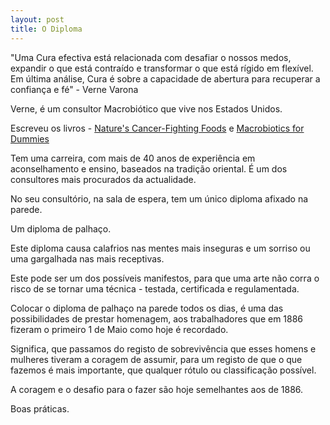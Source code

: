 ```yaml
---
layout: post
title: O Diploma  
---
```

"Uma Cura efectiva está relacionada com desafiar o nossos medos, expandir o que está contraído e transformar o que está rígido em flexível. Em última análise, Cura é sobre a capacidade de abertura para recuperar a confiança e fé" - Verne Varona

Verne, é um consultor Macrobiótico que vive nos Estados Unidos.

Escreveu os livros - [Nature's Cancer-Fighting Foods](http://www.amazon.com/Natures-Cancer-Fighting-Foods-Self-Healing-Strategies/dp/0399162895) e [Macrobiotics for Dummies](http://www.amazon.com/Macrobiotics-Dummies-Verne-Varona/dp/0470401389/ref=sr_1_1?s=books&ie=UTF8&qid=1430471034&sr=1-1&keywords=macrobiotics+for+dummies) 

Tem uma carreira, com mais de 40 anos de experiência em aconselhamento e ensino, baseados na tradição oriental. É um dos consultores mais procurados da actualidade. 

No seu consultório, na sala de espera, tem um único diploma afixado na parede. 

Um diploma de palhaço.

Este diploma causa calafrios nas mentes mais inseguras e um sorriso ou uma gargalhada nas mais receptivas. 

Este pode ser um dos possíveis manifestos, para que uma arte não corra o risco de se tornar uma técnica - testada, certificada e regulamentada.

Colocar o diploma de palhaço na parede todos os dias, é uma das possibilidades de prestar homenagem, aos trabalhadores que em 1886 fizeram o primeiro 1 de Maio como hoje é recordado. 

Significa, que passamos do registo de sobrevivência que esses homens e mulheres tiveram a coragem de assumir, para um registo de que o que fazemos é mais importante, que qualquer rótulo ou classificação possível.

A coragem e o desafio para o fazer são hoje semelhantes aos de 1886. 

Boas práticas.